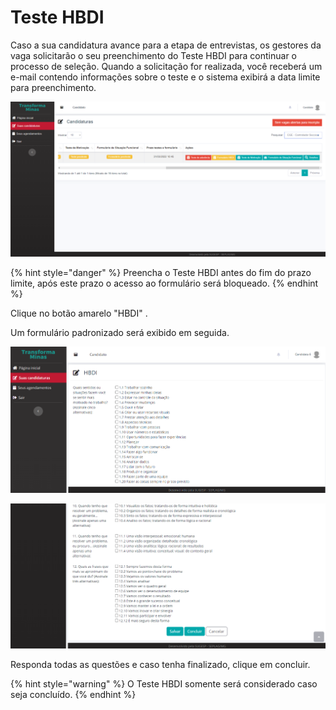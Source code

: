 # Teste HBDI

Caso a sua candidatura avance para a etapa de entrevistas, os gestores da vaga solicitarão o seu preenchimento do Teste HBDI para continuar o processo de seleção. Quando a solicitação for realizada, você receberá um e-mail contendo informações sobre o teste e o sistema exibirá a data limite para preenchimento.

![](<../.gitbook/assets/image (14).png>)

{% hint style="danger" %}
Preencha o Teste HBDI antes do fim do prazo limite, após este prazo o acesso ao formulário será bloqueado.
{% endhint %}

Clique no botão amarelo "HBDI" .

Um formulário padronizado será exibido em seguida.

![](<../.gitbook/assets/image (60).png>)

![](<../.gitbook/assets/image (32).png>)

Responda todas as questões e caso tenha finalizado, clique em concluir.

{% hint style="warning" %}
O Teste HBDI somente será considerado caso seja concluído.
{% endhint %}

